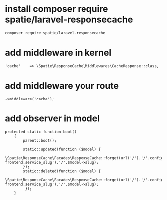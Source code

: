 # install composer require spatie/laravel-responsecache
```shell
composer require spatie/laravel-responsecache
```

# add middleware in kernel
```shell
'cache'    => \Spatie\ResponseCache\Middlewares\CacheResponse::class,
```

# add middleware your route
```shell
->middleware('cache');
```

# add observer in model
```shell
protected static function boot()
    {
        parent::boot();

        static::updated(function ($model) {
           \Spatie\ResponseCache\Facades\ResponseCache::forget(url('/').'/'.config('starterkid-frontend.service_slug').'/'.$model->slug);
        });
        static::deleted(function ($model) {
            \Spatie\ResponseCache\Facades\ResponseCache::forget(url('/').'/'.config('starterkid-frontend.service_slug').'/'.$model->slug);
         });
    }
```
